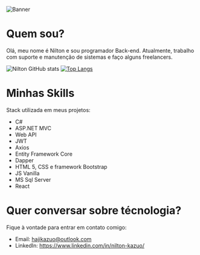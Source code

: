 ![Banner](https://user-images.githubusercontent.com/105826619/176328466-cbfc30e9-9371-45d7-b44e-acf77cf9ca2e.png)

# Quem sou?

Olá, meu nome é Nilton e sou programador Back-end. Atualmente, trabalho com suporte e manutenção de sistemas e faço alguns freelancers.

![Nilton GitHub stats](https://github-readme-stats.vercel.app/api?username=hajikazuo&show_icons=true&theme=algolia)
[![Top Langs](https://github-readme-stats.vercel.app/api/top-langs/?username=hajikazuo&layout=compact&theme=algolia)](https://github.com/hajikazuo/hajikazuo/blob/main/README.md)

# Minhas Skills

Stack utilizada em meus projetos:

- C#
- ASP.NET MVC
- Web API
- JWT
- Axios
- Entity Framework Core
- Dapper
- HTML 5, CSS e framework Bootstrap
- JS Vanilla
- MS Sql Server
- React 

# Quer conversar sobre técnologia?

Fique à vontade para entrar em contato comigo:

- Email: hajikazuo@outlook.com
- LinkedIn: https://www.linkedin.com/in/nilton-kazuo/
